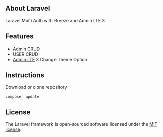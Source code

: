 
## About Laravel

Laravel Multi Auth with Breeze and Admin LTE 3

## Features

- Admin CRUD
- USER CRUD
- [Admin LTE](https://adminlte.io/) 3 Change Theme Option

## Instructions
Download or clone repository

```
composer update
```

## License
 The Laravel framework is open-sourced software licensed under the [MIT license](https://opensource.org/licenses/MIT).
